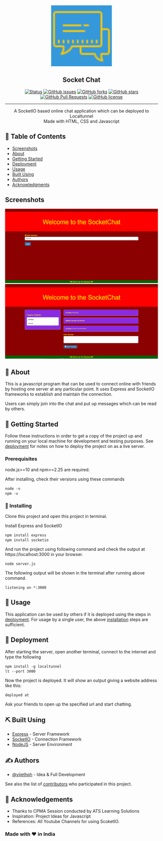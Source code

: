 <p align="center">
  <a href="" rel="noopener">
 <img width=200px height=200px src="img/icon.png" alt="SocketIO Chat"></a>
</p>

<h2 align="center">Socket Chat</h2>

<div align="center">

  [![Status](https://img.shields.io/badge/status-active-success.svg)]() 
  [![GitHub issues](https://img.shields.io/github/issues/vijethph/SocketChat)](https://github.com/vijethph/SocketChat/issues)
  [![GitHub forks](https://img.shields.io/github/forks/vijethph/SocketChat)](https://github.com/vijethph/SocketChat/network)
  [![GitHub stars](https://img.shields.io/github/stars/vijethph/SocketChat)](https://github.com/vijethph/SocketChat/stargazers)
  [![GitHub Pull Requests](https://img.shields.io/github/issues-pr/vijethph/SocketChat)](https://github.com/vijethph/SocketChat/pulls)
  [![GitHub license](https://img.shields.io/github/license/vijethph/SocketChat)](https://github.com/vijethph/SocketChat/blob/master/LICENSE)
</div>

---

<p align="center"> A SocketIO based online chat application which can be deployed to Localtunnel
    <br> Made with HTML, CSS and Javascript
</p>

## 📝 Table of Contents
- [Screenshots](#screenshots)
- [About](#about)
- [Getting Started](#getting_started)
- [Deployment](#deployment)
- [Usage](#usage)
- [Built Using](#built_using)
- [Authors](#authors)
- [Acknowledgments](#acknowledgement)

## Screenshots <a name="screenshots"></a>
![Login page](img/login.jpg "Login Screen")
![Chat Page](img/chatting.jpg "Chatting Screen")

## 🧐 About <a name = "about"></a>
This is a javascript program that can be used to connect online with friends by hosting one server at any particular point. It uses Express and SocketIO frameworks to establish and maintain the connection.

Users can simply join into the chat and put up messages which can be read by others.

## 🏁 Getting Started <a name = "getting_started"></a>
Follow these instructions in order to get a copy of the project up and running on your local machine for development and testing purposes. See [deployment](#deployment) for notes on how to deploy the project on as a live server.

### Prerequisites
node.js>=10 and npm>=2.25 are required. 

After installing, check their versions using these commands

```
node -v
npm -v
```

### 🧱 Installing <a name="installing"></a>
Clone this project and open this project in terminal.

Install Express and SocketIO

```
npm install express
npm install socketio
```

And run the project using following command and check the output at https://localhost:3000 in your browser.

```
node server.js
```

The following output will be shown in the terminal after running above command.

```
listening on *:3000
```

<!--## 🔧 Running the tests <a name = "tests"></a>
Explain how to run the automated tests for this system.

### Break down into end to end tests
Explain what these tests test and why

```
Give an example
```

### And coding style tests
Explain what these tests test and why

```
Give an example
```
-->

## 🎈 Usage <a name="usage"></a>
This application can be used by others if it is deployed using the steps in [deployment](#deployment). For usage by a single user, the above [installation](#installing) steps are sufficient. 

## 🚀 Deployment <a name = "deployment"></a>
After starting the server, open another terminal, connect to the internet and type the following

```
npm install -g localtunnel
lt --port 3000
```
Now the project is deployed. It will show an output giving a website address like this:
```
deployed at
```
Ask your friends to open up the specified url and start chatting.

## ⛏️ Built Using <a name = "built_using"></a>
- [Express](https://expressjs.com/) - Server Framework
- [SocketIO](https://socketio.com/) - Connection Framework
- [NodeJS](https://nodejs.org/en/) - Server Environment

## ✍️ Authors <a name = "authors"></a>
- [@vijethph](https://github.com/vijeth) - Idea & Full Development

See also the list of [contributors](https://github.com/vijethph/) who participated in this project.

## 🎉 Acknowledgements <a name = "acknowledgement"></a>
- Thanks to CPMA Session conducted by ATS Learning Solutions 
- Inspiration: Project Ideas for Javascript
- References: All Youtube Channels for using ScoketIO.


### Made with ❤ in India 